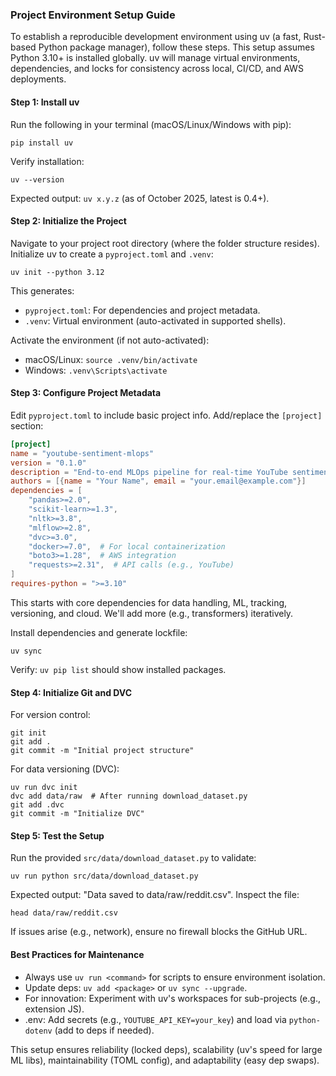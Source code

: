 ### Project Environment Setup Guide

To establish a reproducible development environment using uv (a fast, Rust-based Python package manager), follow these steps. This setup assumes Python 3.10+ is installed globally. uv will manage virtual environments, dependencies, and locks for consistency across local, CI/CD, and AWS deployments.

#### Step 1: Install uv
Run the following in your terminal (macOS/Linux/Windows with pip):
```
pip install uv
```
Verify installation:
```
uv --version
```
Expected output: `uv x.y.z` (as of October 2025, latest is 0.4+).

#### Step 2: Initialize the Project
Navigate to your project root directory (where the folder structure resides). Initialize uv to create a `pyproject.toml` and `.venv`:
```
uv init --python 3.12
```
This generates:
- `pyproject.toml`: For dependencies and project metadata.
- `.venv`: Virtual environment (auto-activated in supported shells).

Activate the environment (if not auto-activated):
- macOS/Linux: `source .venv/bin/activate`
- Windows: `.venv\Scripts\activate`

#### Step 3: Configure Project Metadata
Edit `pyproject.toml` to include basic project info. Add/replace the `[project]` section:
```toml
[project]
name = "youtube-sentiment-mlops"
version = "0.1.0"
description = "End-to-end MLOps pipeline for real-time YouTube sentiment analysis"
authors = [{name = "Your Name", email = "your.email@example.com"}]
dependencies = [
    "pandas>=2.0",
    "scikit-learn>=1.3",
    "nltk>=3.8",
    "mlflow>=2.8",
    "dvc>=3.0",
    "docker>=7.0",  # For local containerization
    "boto3>=1.28",  # AWS integration
    "requests>=2.31",  # API calls (e.g., YouTube)
]
requires-python = ">=3.10"
```
This starts with core dependencies for data handling, ML, tracking, versioning, and cloud. We'll add more (e.g., transformers) iteratively.

Install dependencies and generate lockfile:
```
uv sync
```
Verify: `uv pip list` should show installed packages.

#### Step 4: Initialize Git and DVC
For version control:
```
git init
git add .
git commit -m "Initial project structure"
```
For data versioning (DVC):
```
uv run dvc init
dvc add data/raw  # After running download_dataset.py
git add .dvc
git commit -m "Initialize DVC"
```

#### Step 5: Test the Setup
Run the provided `src/data/download_dataset.py` to validate:
```
uv run python src/data/download_dataset.py
```
Expected output: "Data saved to data/raw/reddit.csv". Inspect the file:
```
head data/raw/reddit.csv
```
If issues arise (e.g., network), ensure no firewall blocks the GitHub URL.

#### Best Practices for Maintenance
- Always use `uv run <command>` for scripts to ensure environment isolation.
- Update deps: `uv add <package>` or `uv sync --upgrade`.
- For innovation: Experiment with uv's workspaces for sub-projects (e.g., extension JS).
- .env: Add secrets (e.g., `YOUTUBE_API_KEY=your_key`) and load via `python-dotenv` (add to deps if needed).

This setup ensures reliability (locked deps), scalability (uv's speed for large ML libs), maintainability (TOML config), and adaptability (easy dep swaps).